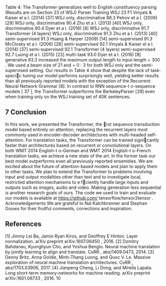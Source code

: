 Table 4: The Transformer generalizes well to English constituency parsing (Results are on Section 23 of WSJ) Parser Training WSJ 23 F1 Vinyals & Kaiser el a l. (2014) [37] WSJ only, discriminative 88.3 Petrov et a l. (2006) [29] WSJ only, discriminative 90.4 Zhu et a l. (2013) [40] WSJ only, discriminative 90.4 Dyer et a l. (2016) [8] WSJ only, discriminative 91.7 Transformer (4 layers) WSJ only, discriminative 91.3 Zhu et a l. (2013) [40] semi-supervised 91.3 Huang & Harper (2009) [14] semi-supervised 91.3 McClosky et a l. (2006) [26] semi-supervised 92.1 Vinyals & Kaiser el a l. (2014) [37] semi-supervised 92.1 Transformer (4 layers) semi-supervised 92.7 Luong et a l. (2015) [23] multi-task 93.0 Dyer et a l. (2016) [8] generative 93.3 increased the maximum output length to input length + 300 . We used a beam size of 21 and = 0 : 3 for both WSJ only and the semi-supervised setting. Our results in Table 4 show that despite the lack of task-specic tuning our model performs surprisingly well, yielding better results than all previously reported models with the exception of the Recurrent Neural Network Grammar [8]. In contrast to RNN sequence-t o-sequence models [ 37 ], the Transformer outperforms the BerkeleyParser [29] even when training only on the WSJ training set of 40K sentences.


## 7 Conclusion

In this work, we presented the Transformer, the rst sequence transduction model based entirely on attention, replacing the recurrent layers most commonly used in encoder-decoder architectures with multi-headed self-attention. For translation tasks, the Transformer can be trained signicantly faster than architectures based on recurrent or convolutional layers. On both WMT 2014 English-t o-German and WMT 2014 English-t o-French translation tasks, we achieve a new state of the art. In the former task our best model outperforms even all previously reported ensembles. We are excited about the future of attention-based models and plan to apply them to other tasks. We plan to extend the Transformer to problems involving input and output modalities other than text and to investigate local, restricted attention mechanisms to e fciently handle large inputs and outputs such as images, audio and video. Making generation less sequential is another research goals of ours. The code we used to train and evaluate our models is available at https://github.com/ tensorflow/tensor2tensor . Acknowledgements We are grateful to Nal Kalchbrenner and Stephan Gouws for their fruitful comments, corrections and inspiration.


## References

[1] Jimmy Lei Ba, Jamie Ryan Kiros, and Geoffrey E Hinton. Layer normalization. arXiv preprint arXiv:1607.06450 , 2016. [2] Dzmitry Bahdanau, Kyunghyun Cho, and Yoshua Bengio. Neural machine translation by jointly learning to align and translate. CoRR , abs/1409.0473, 2014. [3] Denny Britz, Anna Goldie, Minh-Thang Luong, and Quoc V. Le. Massive exploration of neural machine translation architectures. CoRR , abs/1703.03906, 2017. [4] Jianpeng Cheng, Li Dong, and Mirella Lapata. Long short-term memory-networks for machine reading. arXiv preprint arXiv:1601.06733 , 2016. 10
